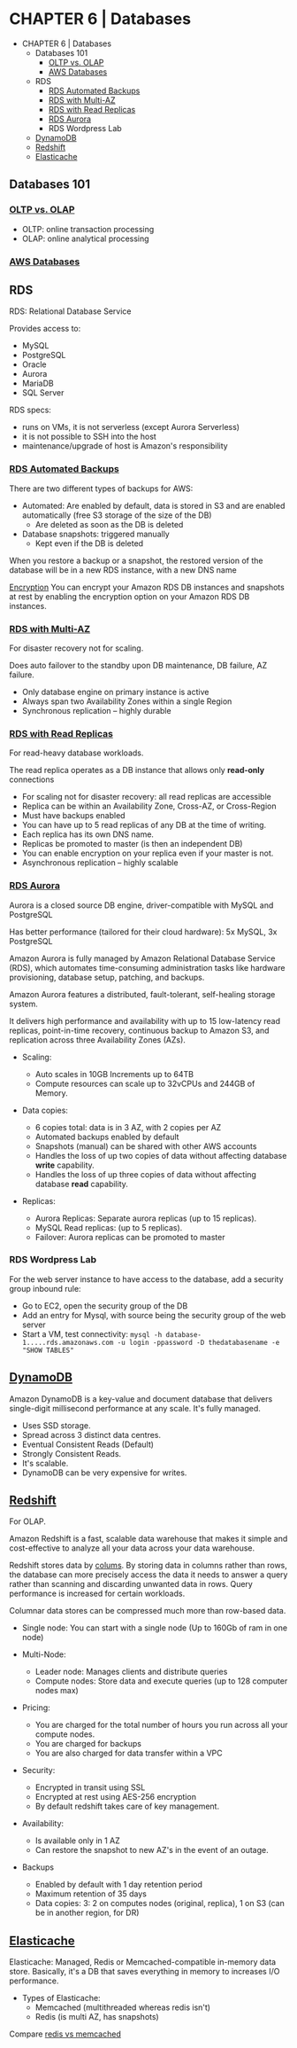 # CHAPTER 6 | Databases
<!-- TOC -->

- CHAPTER 6 | Databases
  - Databases 101
    - [OLTP vs. OLAP](https://www.datawarehouse4u.info/OLTP-vs-OLAP.html)
    - [AWS Databases](https://aws.amazon.com/products/databases/)
  - RDS
    - [RDS Automated Backups](https://docs.aws.amazon.com/AmazonRDS/latest/UserGuide/USER_WorkingWithAutomatedBackups.html)
    - [RDS with Multi-AZ](https://aws.amazon.com/rds/details/multi-az/)
    - [RDS with Read Replicas](https://aws.amazon.com/rds/details/read-replicas/)
    - [RDS Aurora](https://aws.amazon.com/rds/aurora/)
    - RDS Wordpress Lab
  - [DynamoDB](https://aws.amazon.com/dynamodb/)
  - [Redshift](https://aws.amazon.com/redshift/)
  - [Elasticache](https://aws.amazon.com/elasticache/)

<!-- /TOC -->
## Databases 101

### [OLTP vs. OLAP](https://www.datawarehouse4u.info/OLTP-vs-OLAP.html)
* OLTP: online transaction processing 
* OLAP: online analytical processing

### [AWS Databases](https://aws.amazon.com/products/databases/)

## RDS
RDS: Relational Database Service

Provides access to:

* MySQL
* PostgreSQL
* Oracle
* Aurora
* MariaDB
* SQL Server

RDS specs:
* runs on VMs, it is not serverless (except Aurora Serverless)
* it is not possible to SSH into the host
* maintenance/upgrade of host is Amazon's responsibility

### [RDS Automated Backups](https://docs.aws.amazon.com/AmazonRDS/latest/UserGuide/USER_WorkingWithAutomatedBackups.html)
There are two different types of backups for AWS:

* Automated: Are enabled by default, data is stored in S3 and are enabled automatically (free S3 storage of the size of the DB)
  * Are deleted as soon as the DB is deleted
* Database snapshots: triggered manually
  * Kept even if the DB is deleted

When you restore a backup or a snapshot, the restored version of the database will be in a new RDS instance, with a new DNS name

[Encryption](https://docs.aws.amazon.com/AmazonRDS/latest/UserGuide/Overview.Encryption.html) You can encrypt your Amazon RDS DB instances and snapshots at rest by enabling the encryption option on your Amazon RDS DB instances.

### [RDS with Multi-AZ](https://aws.amazon.com/rds/details/multi-az/)
For disaster recovery not for scaling.

Does auto failover to the standby upon DB maintenance, DB failure, AZ failure.

* Only database engine on primary instance is active
* Always span two Availability Zones within a single Region	
* Synchronous replication – highly durable

### [RDS with Read Replicas](https://aws.amazon.com/rds/details/read-replicas/)

For read-heavy database workloads.

The read replica operates as a DB instance that allows only **read-only** connections

* For scaling not for disaster recovery: all read replicas are accessible
* Replica can be within an Availability Zone, Cross-AZ, or Cross-Region
* Must have backups enabled
* You can have up to 5 read replicas of any DB at the time of writing.
* Each replica has its own DNS name.
* Replicas be promoted to master (is then an independent DB)
* You can enable encryption on your replica even if your master is not.
* Asynchronous replication – highly scalable

### [RDS Aurora](https://aws.amazon.com/rds/aurora/)

Aurora is a closed source DB engine, driver-compatible with MySQL and PostgreSQL

Has better performance (tailored for their cloud hardware): 5x MySQL, 3x PostgreSQL

Amazon Aurora is fully managed by Amazon Relational Database Service (RDS), which automates time-consuming administration tasks like hardware provisioning, database setup, patching, and backups.

Amazon Aurora features a distributed, fault-tolerant, self-healing storage system.

It delivers high performance and availability with up to 15 low-latency read replicas, point-in-time recovery, continuous backup to Amazon S3, and replication across three Availability Zones (AZs).

* Scaling:
  * Auto scales in 10GB Increments up to 64TB
  * Compute resources can scale up to 32vCPUs and 244GB of Memory.

* Data copies:
  * 6 copies total: data is in 3 AZ, with 2 copies per AZ
  * Automated backups enabled by default
  * Snapshots (manual) can be shared with other AWS accounts
  * Handles the loss of up two copies of data without affecting database **write** capability.
  * Handles the loss of up three copies of data without affecting database **read** capability.

* Replicas:
  * Aurora Replicas: Separate aurora replicas (up to 15 replicas).
  * MySQL Read replicas: (up to 5 replicas).
  * Failover: Aurora replicas can be promoted to master

### RDS Wordpress Lab
For the web server instance to have access to the database, add a security group inbound rule: 
* Go to EC2, open the security group of the DB
* Add an entry for Mysql, with source being the security group of the web server
* Start a VM, test connectivity: `mysql -h database-1.....rds.amazonaws.com -u login -ppassword -D thedatabasename -e "SHOW TABLES"`

## [DynamoDB](https://aws.amazon.com/dynamodb/)

Amazon DynamoDB is a key-value and document database that delivers single-digit millisecond performance at any scale. It's fully managed.

* Uses SSD storage.
* Spread across 3 distinct data centres.
* Eventual Consistent Reads (Default)
* Strongly Consistent Reads.
* It's scalable.
* DynamoDB can be very expensive for writes.

## [Redshift](https://aws.amazon.com/redshift/)
For OLAP.

Amazon Redshift is a fast, scalable data warehouse that makes it simple and cost-effective to analyze all your data across your data warehouse.

Redshift stores data by [colums](https://en.wikipedia.org/wiki/Column-oriented_DBMS).  By storing data in columns rather than rows, the database can more precisely access the data it needs to answer a query rather than scanning and discarding unwanted data in rows. Query performance is increased for certain workloads.

Columnar data stores can be compressed much more than row-based data.

* Single node: You can start with a single node (Up to 160Gb of ram in one node)
* Multi-Node:
  * Leader node: Manages clients and distribute queries
  * Compute nodes: Store data and execute queries (up to 128 computer nodes max)

* Pricing:
  * You are charged for the total number of hours you run across all your compute nodes.
  * You are charged for backups
  * You are also charged for data transfer within a VPC

* Security:
  * Encrypted in transit using SSL
  * Encrypted at rest using AES-256 encryption
  * By default redshift takes care of key management.

* Availability:
  * Is available only in 1 AZ
  * Can restore the snapshot to new AZ's in the event of an outage.

* Backups
  * Enabled by default with 1 day retention period
  * Maximum retention of 35 days
  * Data copies: 3: 2 on computes nodes (original, replica), 1 on S3 (can be in another region, for DR)
  

## [Elasticache](https://aws.amazon.com/elasticache/)

Elasticache: Managed, Redis or Memcached-compatible in-memory data store. Basically, it's a DB that saves everything in memory to increases I/O performance.

* Types of Elasticache:
  * Memcached (multithreaded whereas redis isn't)
  * Redis (is multi AZ, has snapshots)

Compare [redis vs memcached](https://aws.amazon.com/elasticache/redis-vs-memcached/)
